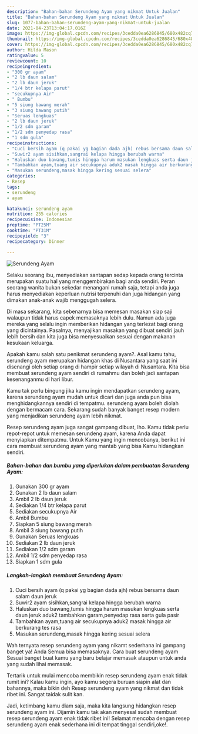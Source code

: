 ```yaml
---
description: "Bahan-bahan Serundeng Ayam yang nikmat Untuk Jualan"
title: "Bahan-bahan Serundeng Ayam yang nikmat Untuk Jualan"
slug: 1077-bahan-bahan-serundeng-ayam-yang-nikmat-untuk-jualan
date: 2021-04-23T13:04:17.016Z
image: https://img-global.cpcdn.com/recipes/3cedda0ea6286845/680x482cq70/serundeng-ayam-foto-resep-utama.jpg
thumbnail: https://img-global.cpcdn.com/recipes/3cedda0ea6286845/680x482cq70/serundeng-ayam-foto-resep-utama.jpg
cover: https://img-global.cpcdn.com/recipes/3cedda0ea6286845/680x482cq70/serundeng-ayam-foto-resep-utama.jpg
author: Hilda Mason
ratingvalue: 5
reviewcount: 10
recipeingredient:
- "300 gr ayam"
- "2 lb daun salam"
- "2 lb daun jeruk"
- "1/4 btr kelapa parut"
- "secukupnya Air"
- " Bumbu"
- "5 siung bawang merah"
- "3 siung bawang putih"
- "Seruas lengkuas"
- "2 lb daun jeruk"
- "1/2 sdm garam"
- "1/2 sdm penyedap rasa"
- "1 sdm gula"
recipeinstructions:
- "Cuci bersih ayam (q pakai yg bagian dada ajh) rebus bersama daun salam daun jeruk"
- "Suwir2 ayam sisihkan,sangrai kelapa hingga berubah warna"
- "Haluskan duo bawang,tumis hingga harum masukan lengkuas serta daun jeruk aduk2 tambahkan garam,penyedap rasa serta gula pasir"
- "Tambahkan ayam,tuang air secukupnya aduk2 masak hingga air berkurang tes rasa"
- "Masukan serundeng,masak hingga kering sesuai selera"
categories:
- Resep
tags:
- serundeng
- ayam

katakunci: serundeng ayam 
nutrition: 255 calories
recipecuisine: Indonesian
preptime: "PT25M"
cooktime: "PT31M"
recipeyield: "3"
recipecategory: Dinner

---
```



![Serundeng Ayam](https://img-global.cpcdn.com/recipes/3cedda0ea6286845/680x482cq70/serundeng-ayam-foto-resep-utama.jpg)

Selaku seorang ibu, menyediakan santapan sedap kepada orang tercinta merupakan suatu hal yang menggembirakan bagi anda sendiri. Peran seorang  wanita bukan sekedar menangani rumah saja, tetapi anda juga harus menyediakan keperluan nutrisi terpenuhi dan juga hidangan yang dimakan anak-anak wajib menggugah selera.

Di masa  sekarang, kita sebenarnya bisa memesan masakan siap saji walaupun tidak harus capek memasaknya lebih dulu. Namun ada juga mereka yang selalu ingin memberikan hidangan yang terlezat bagi orang yang dicintainya. Pasalnya, menyajikan masakan yang dibuat sendiri jauh lebih bersih dan kita juga bisa menyesuaikan sesuai dengan makanan kesukaan keluarga. 



Apakah kamu salah satu penikmat serundeng ayam?. Asal kamu tahu, serundeng ayam merupakan hidangan khas di Nusantara yang saat ini disenangi oleh setiap orang di hampir setiap wilayah di Nusantara. Kita bisa membuat serundeng ayam sendiri di rumahmu dan boleh jadi santapan kesenanganmu di hari libur.

Kamu tak perlu bingung jika kamu ingin mendapatkan serundeng ayam, karena serundeng ayam mudah untuk dicari dan juga anda pun bisa menghidangkannya sendiri di tempatmu. serundeng ayam boleh diolah dengan bermacam cara. Sekarang sudah banyak banget resep modern yang menjadikan serundeng ayam lebih nikmat.

Resep serundeng ayam juga sangat gampang dibuat, lho. Kamu tidak perlu repot-repot untuk memesan serundeng ayam, karena Anda dapat menyiapkan ditempatmu. Untuk Kamu yang ingin mencobanya, berikut ini cara membuat serundeng ayam yang mantab yang bisa Kamu hidangkan sendiri.

<!--inarticleads1-->

##### Bahan-bahan dan bumbu yang diperlukan dalam pembuatan Serundeng Ayam:

1. Gunakan 300 gr ayam
1. Gunakan 2 lb daun salam
1. Ambil 2 lb daun jeruk
1. Sediakan 1/4 btr kelapa parut
1. Sediakan secukupnya Air
1. Ambil  Bumbu
1. Siapkan 5 siung bawang merah
1. Ambil 3 siung bawang putih
1. Gunakan Seruas lengkuas
1. Sediakan 2 lb daun jeruk
1. Sediakan 1/2 sdm garam
1. Ambil 1/2 sdm penyedap rasa
1. Siapkan 1 sdm gula




<!--inarticleads2-->

##### Langkah-langkah membuat Serundeng Ayam:

1. Cuci bersih ayam (q pakai yg bagian dada ajh) rebus bersama daun salam daun jeruk
1. Suwir2 ayam sisihkan,sangrai kelapa hingga berubah warna
1. Haluskan duo bawang,tumis hingga harum masukan lengkuas serta daun jeruk aduk2 tambahkan garam,penyedap rasa serta gula pasir
1. Tambahkan ayam,tuang air secukupnya aduk2 masak hingga air berkurang tes rasa
1. Masukan serundeng,masak hingga kering sesuai selera




Wah ternyata resep serundeng ayam yang nikamt sederhana ini gampang banget ya! Anda Semua bisa memasaknya. Cara buat serundeng ayam Sesuai banget buat kamu yang baru belajar memasak ataupun untuk anda yang sudah lihai memasak.

Tertarik untuk mulai mencoba membikin resep serundeng ayam enak tidak rumit ini? Kalau kamu ingin, ayo kamu segera buruan siapin alat dan bahannya, maka bikin deh Resep serundeng ayam yang nikmat dan tidak ribet ini. Sangat taidak sulit kan. 

Jadi, ketimbang kamu diam saja, maka kita langsung hidangkan resep serundeng ayam ini. Dijamin kamu tak akan menyesal sudah membuat resep serundeng ayam enak tidak ribet ini! Selamat mencoba dengan resep serundeng ayam enak sederhana ini di tempat tinggal sendiri,oke!.

